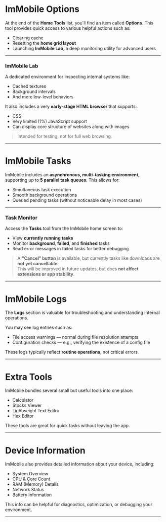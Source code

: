 # ImMobile Options

At the end of the **Home Tools** list, you'll find an item called **Options**. This tool provides quick access to various helpful actions such as:

- Clearing cache  
- Resetting the **home grid layout**  
- Launching **ImMobile Lab**, a deep monitoring utility for advanced users

---

### ImMobile Lab

A dedicated environment for inspecting internal systems like:

- Cached textures  
- Background intervals  
- And more low-level behaviors  

It also includes a very **early-stage HTML browser** that supports:

- CSS  
- Very limited (1%) JavaScript support  
- Can display core structure of websites along with images

> Intended for testing, not for full web browsing.

---

# ImMobile Tasks

ImMobile includes an **asynchronous, multi-tasking environment**, supporting up to **5 parallel task queues**. This allows for:

- Simultaneous task execution  
- Smooth background operations  
- Queued pending tasks (without noticeable delay in most cases)

---

### Task Monitor

Access the **Tasks** tool from the ImMobile home screen to:

- View **currently running tasks**  
- Monitor **background**, **failed**, and **finished** tasks  
- Read error messages in failed tasks for better debugging

> A **"Cancel" button** is available, but currently tasks like downloads are **not yet cancellable**.  
> This will be improved in future updates, but does **not affect extensions or app stability**.

---

# ImMobile Logs

The **Logs** section is valuable for troubleshooting and understanding internal operations.

You may see log entries such as:

- File access warnings — normal during file resolution attempts
- Configuration checks — e.g., verifying the existence of a config file

These logs typically reflect **routine operations**, not critical errors.

---

# Extra Tools

ImMobile bundles several small but useful tools into one place:

- Calculator  
- Stocks Viewer  
- Lightweight Text Editor  
- Hex Editor

These tools are great for quick tasks without leaving the app.

---

# Device Information

ImMobile also provides detailed information about your device, including:

- System Overview  
- CPU & Core Count  
- RAM (Memory) Details  
- Network Status  
- Battery Information

This info can be helpful for diagnostics, optimization, or debugging your environment.

---
